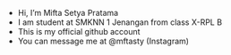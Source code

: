 - Hi, I’m Mifta Setya Pratama
- I am student at SMKNN 1 Jenangan from class X-RPL B
- This is my official github account
- You can message me at @mftasty (Instagram)
